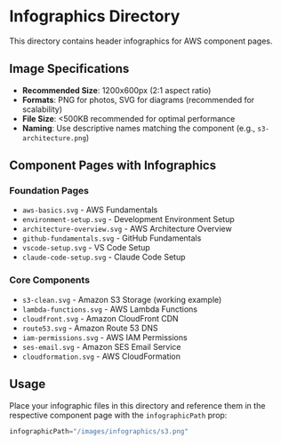 # Infographics Directory

This directory contains header infographics for AWS component pages.

## Image Specifications
- **Recommended Size**: 1200x600px (2:1 aspect ratio)
- **Formats**: PNG for photos, SVG for diagrams (recommended for scalability)
- **File Size**: <500KB recommended for optimal performance
- **Naming**: Use descriptive names matching the component (e.g., `s3-architecture.png`)

## Component Pages with Infographics

### Foundation Pages
- `aws-basics.svg` - AWS Fundamentals
- `environment-setup.svg` - Development Environment Setup
- `architecture-overview.svg` - AWS Architecture Overview
- `github-fundamentals.svg` - GitHub Fundamentals
- `vscode-setup.svg` - VS Code Setup
- `claude-code-setup.svg` - Claude Code Setup

### Core Components
- `s3-clean.svg` - Amazon S3 Storage (working example)
- `lambda-functions.svg` - AWS Lambda Functions  
- `cloudfront.svg` - Amazon CloudFront CDN
- `route53.svg` - Amazon Route 53 DNS
- `iam-permissions.svg` - AWS IAM Permissions
- `ses-email.svg` - Amazon SES Email Service
- `cloudformation.svg` - AWS CloudFormation

## Usage
Place your infographic files in this directory and reference them in the respective component page with the `infographicPath` prop:

```typescript
infographicPath="/images/infographics/s3.png"
```